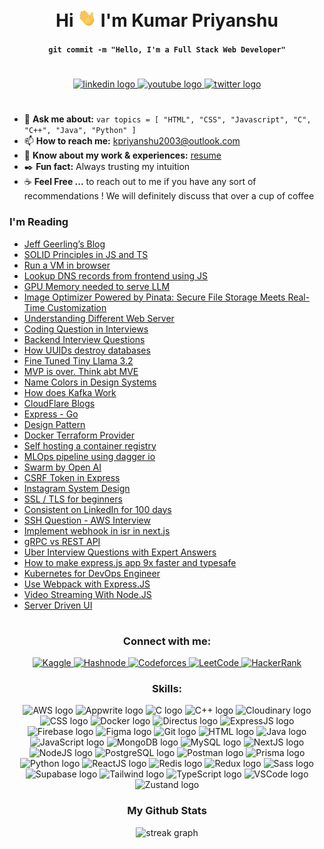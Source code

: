 # <!-- Header -->

<div align="center">
  <h1>Hi
    <img src="./gif/hi.gif" width="30px" />
    I'm Kumar Priyanshu
  </h1>
  <h4><code>git commit -m "Hello, I'm a Full Stack Web Developer"</code></h4>
</div>

# <!-- Intro -->

<div align="center">
  <a href="https://www.linkedin.com/in/kpriyanshu2003/" target="blank">
    <img src="https://img.shields.io/static/v1?message=LinkedIn&logo=linkedin&label=&color=0077B5&logoColor=white&labelColor=&style=for-the-badge" height="25" alt="linkedin logo" />
  </a>
  <a href="mailto:kpriyanshu2003@outlook.com" target="blank">
    <img src="https://img.shields.io/static/v1?message=Email&logo=Microsoft&label=&color=0078D4&logoColor=white&labelColor=&style=for-the-badge" height="25" alt="youtube logo" />
  </a>
  <a href="https://twitter.com/kpriyanshu2003" target="blank">
    <img src="https://img.shields.io/static/v1?message=X ( Twitter )&logo=x&label=&color=1DA1F2&logoColor=white&labelColor=&style=for-the-badge" height="25" alt="twitter logo" />
  </a>
</div>

# <!-- Introduction -->

- 💬 **Ask me about:** `var topics = [ "HTML", "CSS", "Javascript", "C", "C++", "Java", "Python" ]`
- 📫 **How to reach me:** [kpriyanshu2003@outlook.com](mailto:kpriyanshu2003@outlook.com)
- 📄 **Know about my work & experiences:** [resume](./resources/resume_kumar_priyanshu.pdf)
- ✒️ **Fun fact:** Always trusting my intuition
- ☕ **Feel Free ...** to reach out to me if you have any sort of recommendations ! We will definitely discuss that over a cup of coffee

### I'm Reading

- [Jeff Geerling’s Blog](https://www.jeffgeerling.com/blog)
- [SOLID Principles in JS and TS](https://dev.to/wafa_bergaoui/applying-solid-principles-in-javascript-and-typescript-framework-2d1d?context=digest&ahoy_click=true&t=zcKf3HEX7nYwX9ogmok1jp2mgHqTjaTY&s=ylLT-NMVeY0h_SHZg_Urx8SSNw0LDThexfWjm2gKisc&u=https%253A%252F%252Fdev.to%252Fwafa_bergaoui%252Fapplying-solid-principles-in-javascript-and-typescript-framework-2d1d%253Fcontext%253Ddigest)
- [Run a VM in browser](https://dev.us12.list-manage.com/track/click?u=85076d6fb7eea423ec9b0de34&id=50b5e106a2&e=d1b050f2c0)
- [Lookup DNS records from frontend using JS](https://dev.us12.list-manage.com/track/click?u=85076d6fb7eea423ec9b0de34&id=3b10041130&e=d1b050f2c0)
- [GPU Memory needed to serve LLM](https://medium.com/@masteringllm/how-much-gpu-memory-is-needed-to-serve-a-large-languagemodel-llm-b1899bb2ab5d?source=email-b4752b7fc840-1728770738566-digest.reader--b1899bb2ab5d----5-98------------------e2dbf72e_724b_4b6d_ab04_68c579d3dc83-1)
- [Image Optimizer Powered by Pinata: Secure File Storage Meets Real-Time Customization](https://dev.to/chintanonweb/image-optimizer-powered-by-pinata-secure-file-storage-meets-real-time-customization-3p7c?context=digest)
- [Understanding Different Web Server](https://ritiksharmaaa.hashnode.dev/understanding-wsgi-asgi-http-and-web-servers-clarifying-the-confusion)
- [Coding Question in Interviews](https://medium.com/@carloarg02/my-favorite-coding-question-to-give-candidates-17ea4758880c?source=email-b4752b7fc840-1729203067694-digest.reader--17ea4758880c----5-102------------------90a1a0f9_6217_4824_94d6_2ce27e1dd9d5-1)
- [Backend Interview Questions](https://medium.com/@zlliu/backend-interview-qn-which-data-structure-does-sql-tables-use-to-store-data-46318c75f577?source=email-b4752b7fc840-1729289280936-digest.reader-5517fd7b58a6-46318c75f577----1-109------------------eaed2166_9d2b_404a_b73c_4df253e86fab-1)
- [How UUIDs destroy databases](https://medium.com/@dc0/stop-using-uuids-in-your-database-aae9d5d47549?source=email-b4752b7fc840-1729375530237-digest.reader--aae9d5d47549----9-109------------------d782cad0_4828_446e_b5cf_2baf47b607fa-1)
- [Fine Tuned Tiny Llama 3.2](https://medium.com/@thuwarakesh/i-fine-tuned-the-tiny-llama-3-2-1b-to-replace-gpt-4o-7ce1e5619f3d?source=email-b4752b7fc840-1729375530237-digest.reader-7f60cf5620c9-7ce1e5619f3d----8-109------------------d782cad0_4828_446e_b5cf_2baf47b607fa-1)
- [MVP is over. Think abt MVE](https://medium.com/@petesena/mvp-is-over-you-need-to-think-about-mve-5a87bc7ca2ef?source=email-b4752b7fc840-1729375530237-digest.reader-7adf33e44ae3-5a87bc7ca2ef----0-102------------------d782cad0_4828_446e_b5cf_2baf47b607fa-1)
- [Name Colors in Design Systems](https://medium.com/@felixoginni/how-to-name-colors-in-design-systems-976657e12b57?source=email-b4752b7fc840-1729460643538-digest.reader-138adf9c44c-976657e12b57----3-108------------------5263ab9f_6f4f_46e0_a32c_529d71b88327-1)
- [How does Kafka Work ](https://dev.to/somadevtoo/how-does-apache-kafka-work-why-is-kafka-so-fast-463i)
- [CloudFlare Blogs](https://blog.cloudflare.com)
- [Express - Go](https://dev.to/brunociccarino/how-i-wrote-express-go-in-19-hours-3ndh)
- [Design Pattern](https://dev.to/srishtikprasad/proxy-design-pattern-4mm)
- [Docker Terraform Provider](https://www.docker.com/blog/docker-terraform-provider/)
- [Self hosting a container registry ](https://www.freecodecamp.org/news/how-to-self-host-a-container-registry/)
- [MLOps pipeline using dagger io](https://dev.to/kitops/building-an-mlops-pipeline-with-daggerio-and-kitops-566m)
- [Swarm by Open AI](https://analyticsindiamag.com/ai-news-updates/openai-introduces-swarm-a-framework-for-building-multi-agent-systems/)
- [CSRF Token in Express](https://medium.com/@jordanmoore753/how-to-implement-csrf-tokens-in-express-f867c9e95af0?source=email-39976638fc9d-1668980596862-digest.reader-5517fd7b58a6-f867c9e95af0----2-59------------------7cdd01ec_ac5d_4083_aaab_0f1b100bf54b-29)
- [Instagram System Design](https://medium.com/@nikhilgupta1/instagram-system-design-f62772649f90?source=email-39976638fc9d-1668980596862-digest.reader--f62772649f90----2-98------------------7cdd01ec_ac5d_4083_aaab_0f1b100bf54b-1)
- [SSL / TLS for beginners](https://dev.to/danielhe4rt/database-101-ssltls-for-beginners-4lmn?context=digest&ahoy_click=true&t=lhMgCScjkCvoAM0xyELYGFJTj8nYtkJM&s=FrJKHHIfaR2mgc8V-F4N7aPiQCSugAMVbPFyZnyDzaY&u=https%253A%252F%252Fdev.to%252Fdanielhe4rt%252Fdatabase-101-ssltls-for-beginners-4lmn%253Fcontext%253Ddigest)
- [Consistent on LinkedIn for 100 days](https://medium.com/@realalexnguyen/i-wrote-on-linkedin-for-100-days-now-i-never-have-to-worry-about-finding-a-job-bf785d00341c?source=email-39976638fc9d-1728251246579-digest.reader--bf785d00341c----0-73------------------9c26ebce_74c0_4014_a953_6f9933105393-1)
- [SSH Question - AWS Interview](https://aws.plainenglish.io/i-have-asked-this-ssh-question-in-every-aws-interview-and-heres-the-catch-ee2013a83e99)
- [Implement webhook in isr in next.js](https://medium.com/@biplavmazumdar5/how-to-implement-webhook-in-isr-using-next-js-b2f4f6b225a0)
- [gRPC vs REST API](https://betterprogramming.pub/grpc-vs-rest-comparing-api-styles-in-practice-28d2a7c9a349)
- [Uber Interview Questions with Expert Answers](https://blog.stackademic.com/uber-frontend-interview-questions-with-expert-answers-d11868e9dc9e)
- [How to make express.js app 9x faster and typesafe](https://dev.to/encore/how-to-make-your-express-app-9x-faster-and-type-safe-1nd5)
- [Kubernetes for DevOps Engineer](https://itnext.io/5-advanced-kubernetes-operators-every-devops-engineer-should-know-about-ab46bdc1c7d5)
- [Use Webpack with Express.JS](https://its-amit.medium.com/how-to-make-build-for-express-js-node-js-using-webpack-and-deployment-on-docker-9cd219ba24a2)
- [Video Streaming With Node.JS](https://medium.com/@HoseungJang/video-streaming-with-node-js-9401213a04e7)
- [Server Driven UI](https://medium.com/swlh/server-driven-ui-and-some-herbs-f17f01aa7794)

# <!-- Social -->

<div align="center">
  <h3>Connect with me:</h3>
    <a href="https://kaggle.com/kpriyanshu2003" target="blank">
    <img src="https://img.shields.io/static/v1?message=Kaggle&logo=kaggle&label=&color=20BEFF&logoColor=white&labelColor=&style=for-the-badge" height="40" alt="Kaggle" />
  </a>
  <a href="https://hashnode.com/@kpriyanshu" target="blank">
    <img src="https://img.shields.io/static/v1?message=Hashnode&logo=hashnode&label=&color=00B89F&logoColor=white&labelColor=&style=for-the-badge" height="40" alt="Hashnode" />
  </a>
  <a href="https://codeforces.com/profile/kpriyanshu2003" target="blank">
    <img src="https://img.shields.io/static/v1?message=Codeforces&logo=codeforces&label=&color=1F8ACB&logoColor=white&labelColor=&style=for-the-badge" height="40" alt="Codeforces" />
  </a>
  <a href="https://leetcode.com/u/kpriyanshu2003/" target="blank">
    <img src="https://img.shields.io/static/v1?message=LeetCode&logo=leetcode&label=&color=F9C51B&logoColor=black&labelColor=&style=for-the-badge" height="40" alt="LeetCode" />
  </a>
  <a href="https://www.hackerrank.com/profile/kpriyanshu2003" target="blank">
    <img src="https://img.shields.io/static/v1?message=HackerRank&logo=hackerrank&label=&color=1AB039&logoColor=white&labelColor=&style=for-the-badge" height="40" alt="HackerRank" />
  </a>
</div>

#### <!-- Skills -->

<div align="center">
  <h3>Skills:</h3>
 <img src="https://img.shields.io/static/v1?message=AWS&logo=amazon-aws&label=&color=232F3E&logoColor=white&labelColor=&style=for-the-badge" height="25" alt="AWS logo" />
<img src="https://img.shields.io/static/v1?message=Appwrite&logo=appwrite&label=&color=FF3B00&logoColor=white&labelColor=&style=for-the-badge" height="25" alt="Appwrite logo" />
<img src="https://img.shields.io/static/v1?message=C&logo=c&label=&color=A8B400&logoColor=white&labelColor=&style=for-the-badge" height="25" alt="C logo" />
<img src="https://img.shields.io/static/v1?message=C++&logo=cplusplus&label=&color=00599C&logoColor=white&labelColor=&style=for-the-badge" height="25" alt="C++ logo" />
<img src="https://img.shields.io/static/v1?message=Cloudinary&logo=cloudinary&label=&color=5B7FAD&logoColor=white&labelColor=&style=for-the-badge" height="25" alt="Cloudinary logo" />
<img src="https://img.shields.io/static/v1?message=CSS&logo=css3&label=&color=1572B6&logoColor=white&labelColor=&style=for-the-badge" height="25" alt="CSS logo" />
<img src="https://img.shields.io/static/v1?message=Docker&logo=docker&label=&color=2496ED&logoColor=white&labelColor=&style=for-the-badge" height="25" alt="Docker logo" />
<img src="https://img.shields.io/static/v1?message=Directus&logo=directus&label=&color=00A99D&logoColor=white&labelColor=&style=for-the-badge" height="25" alt="Directus logo" />
<img src="https://img.shields.io/static/v1?message=ExpressJS&logo=express&label=&color=000000&logoColor=white&labelColor=&style=for-the-badge" height="25" alt="ExpressJS logo" />
<img src="https://img.shields.io/static/v1?message=Firebase&logo=firebase&label=&color=FFCA28&logoColor=white&labelColor=&style=for-the-badge" height="25" alt="Firebase logo" />
<img src="https://img.shields.io/static/v1?message=Figma&logo=figma&label=&color=F24E1E&logoColor=white&labelColor=&style=for-the-badge" height="25" alt="Figma logo" />
<img src="https://img.shields.io/static/v1?message=Git&logo=git&label=&color=F05032&logoColor=white&labelColor=&style=for-the-badge" height="25" alt="Git logo" />
<img src="https://img.shields.io/static/v1?message=HTML&logo=html5&label=&color=E34F26&logoColor=white&labelColor=&style=for-the-badge" height="25" alt="HTML logo" />
<img src="https://img.shields.io/static/v1?message=Java&logo=java&label=&color=E34F26&logoColor=white&labelColor=&style=for-the-badge" height="25" alt="Java logo" />
<img src="https://img.shields.io/static/v1?message=JavaScript&logo=javascript&label=&color=F7DF1E&logoColor=black&labelColor=&style=for-the-badge" height="25" alt="JavaScript logo" />
<img src="https://img.shields.io/static/v1?message=MongoDB&logo=mongodb&label=&color=47A248&logoColor=white&labelColor=&style=for-the-badge" height="25" alt="MongoDB logo" />
<img src="https://img.shields.io/static/v1?message=MySQL&logo=mysql&label=&color=4479A1&logoColor=white&labelColor=&style=for-the-badge" height="25" alt="MySQL logo" />
<img src="https://img.shields.io/static/v1?message=NextJS&logo=nextdotjs&label=&color=000000&logoColor=white&labelColor=&style=for-the-badge" height="25" alt="NextJS logo" />
<img src="https://img.shields.io/static/v1?message=NodeJS&logo=nodedotjs&label=&color=8CC84B&logoColor=white&labelColor=&style=for-the-badge" height="25" alt="NodeJS logo" />
<img src="https://img.shields.io/static/v1?message=PostgreSQL&logo=postgresql&label=&color=4169E1&logoColor=white&labelColor=&style=for-the-badge" height="25" alt="PostgreSQL logo" />
<img src="https://img.shields.io/static/v1?message=Postman&logo=postman&label=&color=FF6C37&logoColor=white&labelColor=&style=for-the-badge" height="25" alt="Postman logo" />
<img src="https://img.shields.io/static/v1?message=Prisma&logo=prisma&label=&color=2D3748&logoColor=white&labelColor=&style=for-the-badge" height="25" alt="Prisma logo" />
<img src="https://img.shields.io/static/v1?message=Python&logo=python&label=&color=3776AB&logoColor=white&labelColor=&style=for-the-badge" height="25" alt="Python logo" />
<img src="https://img.shields.io/static/v1?message=ReactJS&logo=react&label=&color=61DAFB&logoColor=black&labelColor=&style=for-the-badge" height="25" alt="ReactJS logo" />
<img src="https://img.shields.io/static/v1?message=Redis&logo=redis&label=&color=DC382D&logoColor=white&labelColor=&style=for-the-badge" height="25" alt="Redis logo" />
<img src="https://img.shields.io/static/v1?message=Redux&logo=redux&label=&color=764ABC&logoColor=white&labelColor=&style=for-the-badge" height="25" alt="Redux logo" />
<img src="https://img.shields.io/static/v1?message=Sass&logo=sass&label=&color=CC6699&logoColor=white&labelColor=&style=for-the-badge" height="25" alt="Sass logo" />
<img src="https://img.shields.io/static/v1?message=Supabase&logo=supabase&label=&color=3ECF8E&logoColor=white&labelColor=&style=for-the-badge" height="25" alt="Supabase logo" />
<img src="https://img.shields.io/static/v1?message=Tailwind&logo=tailwind-css&label=&color=06B6D4&logoColor=white&labelColor=&style=for-the-badge" height="25" alt="Tailwind logo" />
<img src="https://img.shields.io/static/v1?message=TypeScript&logo=typescript&label=&color=007ACC&logoColor=white&labelColor=&style=for-the-badge" height="25" alt="TypeScript logo" />
<img src="https://img.shields.io/static/v1?message=VSCode&logo=visual-studio-code&label=&color=007ACC&logoColor=white&labelColor=&style=for-the-badge" height="25" alt="VSCode logo" />
<img src="https://img.shields.io/static/v1?message=Zustand&logo=zustand&label=&color=FF3D00&logoColor=white&labelColor=&style=for-the-badge" height="25" alt="Zustand logo" />
</div>

#### <!-- Stats -->

<div align="center">
  <h3>My Github Stats</h3>
  <img src="https://streak-stats.demolab.com?user=kpriyanshu2003&locale=en&mode=daily&theme=dark&hide_border=false&border_radius=5&order=3"
  height="220" alt="streak graph" />
</div>

<!-- <h3 align="left">Support:</h3> -->
<!-- <p><a href="https://www.buymeacoffee.com/kpriyanshu"> <img align="center" src="https://cdn.buymeacoffee.com/buttons/v2/default-yellow.png" height="50" width="210" alt="kpriyanshu /></a></p> -->
